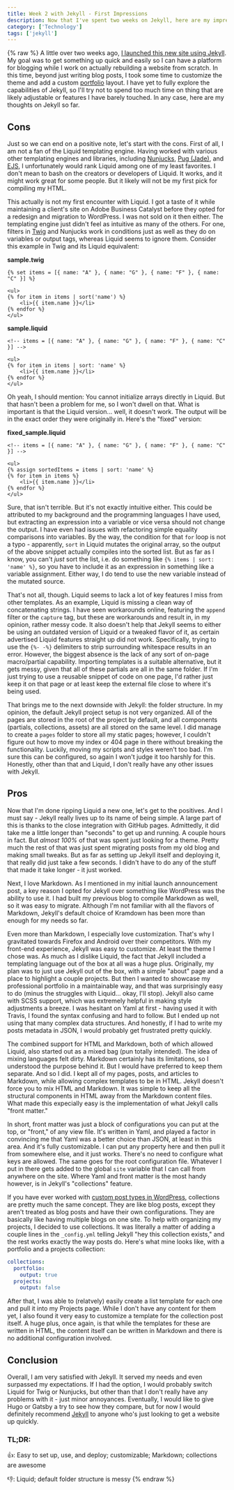 ```yaml
---
title: Week 2 with Jekyll - First Impressions
description: Now that I've spent two weeks on Jekyll, here are my impressions of it so far.
category: ['Technology']
tags: ['jekyll']
---
```


{% raw %}
A little over two weeks ago, [I launched this new site using Jekyll](/2020/05/a-hopefully-temporary-facelift/). My goal was to get something up quick and easily so I can have a platform for blogging while I work on actually rebuilding a website from scratch. In this time, beyond just writing blog posts, I took some time to customize the theme and add a custom [portfolio](/projects) layout. I have yet to fully explore the capabilities of Jekyll, so I'll try not to spend too much time on thing that are likely adjustable or features I have barely touched. In any case, here are my thoughts on Jekyll so far.

## Cons

Just so we can end on a positive note, let's start with the cons. First of all, I am not a fan of the Liquid templating engine. Having worked with various other templating engines and libraries, including [Nunjucks](https://mozilla.github.io/nunjucks/), [Pug (Jade)](https://pugjs.org/api/getting-started.html), and [EJS](https://ejs.co/), I unfortunately would rank Liquid among one of my least favorites. I don't mean to bash on the creators or developers of Liquid. It works, and it might work great for some people. But it likely will not be my first pick for compiling my HTML.

This actually is not my first encounter with Liquid. I got a taste of it while maintaining a client's site on Adobe Business Catalyst before they opted for a redesign and migration to WordPress. I was not sold on it then either. The templating engine just didn't feel as intuitive as many of the others. For one, filters in [Twig](https://twig.symfony.com/) and Nunjucks work in conditions just as well as they do on variables or output tags, whereas Liquid seems to ignore them. Consider this example in Twig and its Liquid equivalent:

**sample.twig**

```liquid
{% set items = [{ name: "A" }, { name: "G" }, { name: "F" }, { name: "C" }] %}

<ul>
{% for item in items | sort('name') %}
    <li>{{ item.name }}</li>
{% endfor %}
</ul>
```

**sample.liquid**

```liquid
<!-- items = [{ name: "A" }, { name: "G" }, { name: "F" }, { name: "C" }] -->

<ul>
{% for item in items | sort: 'name' %}
    <li>{{ item.name }}</li>
{% endfor %}
</ul>
```

Oh yeah, I should mention: You cannot initialize arrays directly in Liquid. But that hasn't been a problem for me, so I won't dwell on that. What is important is that the Liquid version... well, it doesn't work. The output will be in the exact order they were originally in. Here's the "fixed" version:

**fixed_sample.liquid**

```liquid
<!-- items = [{ name: "A" }, { name: "G" }, { name: "F" }, { name: "C" }] -->

<ul>
{% assign sortedItems = items | sort: 'name' %}
{% for item in items %}
    <li>{{ item.name }}</li>
{% endfor %}
</ul>
```

Sure, that isn't terrible. But it's not exactly intuitive either. This could be attributed to my background and the programming languages I have used, but extracting an expression into a variable or vice versa should not change the output. I have even had issues with refactoring simple equality comparisons into variables. By the way, the condition for that `for` loop is not a typo - apparently, `sort` in Liquid mutates the original array, so the output of the above snippet actually compiles into the sorted list. But as far as I know, you can't _just_ sort the list, i.e. do something like `{% items | sort: 'name' %}`, so you have to include it as an expression in something like a variable assignment. Either way, I do tend to use the new variable instead of the mutated source.

That's not all, though. Liquid seems to lack a lot of key features I miss from other templates. As an example, Liquid is missing a clean way of concatenating strings. I have seen workarounds online, featuring the `append` filter or the `capture` tag, but these are workarounds and result in, in my opinion, rather messy code. It also doesn't help that Jekyll seems to either be using an outdated version of Liquid or a tweaked flavor of it, as certain advertised Liquid features straight up did not work. Specifically, trying to use the `{%- -%}` delimiters to strip surrounding whitespace results in an error. However, the biggest absence is the lack of any sort of on-page macro/partial capability. Importing templates is a suitable alternative, but it gets messy, given that all of these partials are all in the same folder. If I'm just trying to use a reusable snippet of code on one page, I'd rather just keep it on that page or at least keep the external file close to where it's being used.

That brings me to the next downside with Jekyll: the folder structure. In my opinion, the default Jekyll project setup is not very organized. All of the pages are stored in the root of the project by default, and all components (partials, collections, assets) are all stored on the same level. I did manage to create a `pages` folder to store all my static pages; however, I couldn't figure out how to move my index or 404 page in there without breaking the functionality. Luckily, moving my scripts and styles weren't too bad. I'm sure this can be configured, so again I won't judge it too harshly for this. Honestly, other than that and Liquid, I don't really have any other issues with Jekyll.

## Pros

Now that I'm done ripping Liquid a new one, let's get to the positives. And I must say - Jekyll really lives up to its name of being simple. A large part of this is thanks to the close integration with GitHub pages. Admittedly, it did take me a little longer than "seconds" to get up and running. A couple hours in fact. But _almost 100%_ of that was spent just looking for a theme. Pretty much the rest of that was just spent migrating posts from my old blog and making small tweaks. But as far as setting up Jekyll itself and deploying it, that really did just take a few seconds. I didn't have to do any of the stuff that made it take longer - it just worked.

Next, I love Markdown. As I mentioned in my initial launch announcement post, a key reason I opted for Jekyll over something like WordPress was the ability to use it. I had built my previous blog to compile Markdown as well, so it was easy to migrate. Although I'm not familiar with all the flavors of Markdown, Jekyll's default choice of Kramdown has been more than enough for my needs so far.

Even more than Markdown, I especially love customization. That's why I gravitated towards Firefox and Android over their competitors. With my front-end experience, Jekyll was easy to customize. At least the theme I chose was. As much as I dislike Liquid, the fact that Jekyll included a templating language out of the box at all was a huge plus. Originally, my plan was to just use Jekyll out of the box, with a simple "about" page and a place to highlight a couple projects. But then I wanted to showcase my professional portfolio in a maintainable way, and that was surprisingly easy to do (minus the struggles with Liquid... okay, I'll stop). Jekyll also came with SCSS support, which was extremely helpful in making style adjustments a breeze. I was hesitant on Yaml at first - having used it with Travis, I found the syntax confusing and hard to follow. But I ended up not using that many complex data structures. And honestly, if I had to write my posts metadata in JSON, I would probably get frustrated pretty quickly.

The combined support for HTML and Markdown, both of which allowed Liquid, also started out as a mixed bag (pun totally intended). The idea of mixing languages felt dirty. Markdown certainly has its limitations, so I understood the purpose behind it. But I would have preferred to keep them separate. And so I did. I kept all of my pages, posts, and articles to Markdown, while allowing complex templates to be in HTML. Jekyll doesn't force you to mix HTML and Markdown. It was simple to keep all the structural components in HTML away from the Markdown content files. What made this expecially easy is the implementation of what Jekyll calls "front matter."

In short, front matter was just a block of configurations you can put at the top, or "front," of any view file. It's written in Yaml, and played a factor in convincing me that Yaml was a better choice than JSON, at least in this area. And it's fully customizable. I can put any property here and then pull it from somewhere else, and it just works. There's no need to configure what keys are allowed. The same goes for the root configuration file. Whatever I put in there gets added to the global `site` variable that I can call from anywhere on the site. Where Yaml and front matter is the most handy however, is in Jekyll's "collections" feature.

If you have ever worked with [custom post types in WordPress](https://wordpress.org/support/article/post-types/#custom-post-types), collections are pretty much the same concept. They are like blog posts, except they aren't treated as blog posts and have their own configurations. They are basically like having multiple blogs on one site. To help with organizing my projects, I decided to use collections. It was literally a matter of adding a couple lines in the `_config.yml` telling Jekyll "hey this collection exists," and the rest works exactly the way posts do. Here's what mine looks like, with a portfolio and a projects collection:

```yaml
collections:
  portfolio:
    output: true
  projects:
    output: false
```

After that, I was able to (relatvely) easily create a list template for each one and pull it into my Projects page. While I don't have any content for them yet, I also found it very easy to customize a template for the collection post itself. A huge plus, once again, is that while the templates for these are written in HTML, the content itself can be written in Markdown and there is no additional configuration involved.

## Conclusion

Overall, I am very satisfied with Jekyll. It served my needs and even surpassed my expectations. If I had the option, I would probably switch Liquid for Twig or Nunjucks, but other than that I don't really have any problems with it - just minor annoyances. Eventually, I would like to give Hugo or Gatsby a try to see how they compare, but for now I would definitely recommend [Jekyll](https://jekyllrb.com/) to anyone who's just looking to get a website up quickly.

### TL;DR:

👍: Easy to set up, use, and deploy; customizable; Markdown; collections are awesome

👎: Liquid; default folder structure is messy
{% endraw %}
